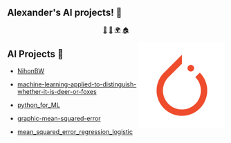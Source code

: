 ## Alexander's AI projects! 👋

<p align="center">
<a href="https://github.com/alexliqu09/alexliqu09/blob/main/ai.md">🤖</a>
<a href="https://github.com/alexliqu09/alexliqu09/blob/main/cibersecurity.md">🔑</a>
<a href="https://github.com/alexliqu09/alexliqu09/blob/main/web.md">🌍</a>
<a href="https://github.com/alexliqu09/alexliqu09">🏠</a>
</p>

<img align="right" height="auto" width="200" src="https://github.com/alexliqu09/alexliqu09/blob/main/src/pytorch.png"/>
</a>


## AI Projects 🤖

*  [NihonBW ](https://github.com/alexliqu09/NihonBW) 

* [machine-learning-applied-to-distinguish-whether-it-is-deer-or-foxes ](https://github.com/alexliqu09/-machine-learning-applied-to-distinguish-whether-it-is-deer-or-foxes)

* [python_for_ML ](https://github.com/alexliqu09/python_for_ML)

* [graphic-mean-squared-error](https://github.com/alexliqu09/graphic-mean-squared-error)

* [mean_squared_error_regression_logistic](https://github.com/alexliqu09/mean_squared_error_regression_logistic)